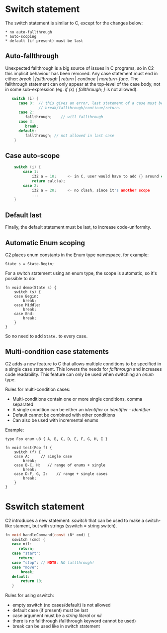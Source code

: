 
# Switch statement

The switch statement is similar to C, except for the changes below:

    * no auto-fallthrough
    * auto-scoping
    * default (if present) must be last

## Auto-fallthrough

Unexpected fallthrough is a big source of issues in C programs, so in C2
this implicit behaviour has been removed. Any case statement must end in
either: *break* | *fallthrough* | *return* | *continue* | *noreturn-func*.
The fallthrough statement can only appear at the top-level of the case body,
not in some sub-expression (eg. _if (x) { fallthrough; }_ is not allowed).

```c
   switch (i) {
      case 0:  // this gives an error, last statement of a case must be one of
               // break/fallthrough/continue/return.
      case 2:
         fallthrough;    // will fallthrough
      case 3:
         break;
      default:
         fallthrough; // not allowed in last case
    }
```

## Case auto-scope

```c
    switch (i) {
        case 1:
            i32 a = 10;     <- in C, user would have to add {} around case body.
            return calc(a);
        case 2:
            i32 a = 20;     <- no clash, since it's another scope
            ...
    }
```

## Default last

Finally, the default statement must be last, to increase code-uniformity.

## Automatic Enum scoping

C2 places enum constants in the Enum type namespace, for example:

```
State s = State.Begin;
```

For a switch statement using an enum type, the scope is automatic, so it's possible
to do:

```
fn void demo(State s) {
    switch (s) {
    case Begin:
        break;
    case Middle:
        break;
    case End:
        break;
    }
}
```

So no need to add `State.` to every case.


## Multi-condition case statements

C2 adds a new feature to C that allows multiple conditions to be specified in a single case statement. This lowers
the needs for *fallthrough* and increases code readability. This feature can only be used when switching an *enum* type.

Rules for multi-condition cases:

* Multi-conditions contain one or more single conditions, comma separated
* A single condition can be either an *identifier* or *identifier* - *identifier*
* Default cannot be combined with other conditions
* Can also be used with incremental enums

Example:

```
type Foo enum u8 { A, B, C, D, E, F, G, H, I }

fn void test(Foo f) {
    switch (f) {
    case A:     // single case
        break;
    case B-C, H:   // range of enums + single
        break;
    case D-F, G, I:    // range + single cases
        break;
    }
}

```

# Sswitch statement

C2 introduces a new statement: *sswitch* that can be used to
make a switch-like stament, but with strings (sswitch = string switch).


```c
fn void handleCommand(const i8* cmd) {
   sswitch (cmd) {
   case nil:
      return;
   case "start":
      return;
   case "stop": // NOTE: NO fallthrough!
   case "move":
       break;
   default:
       return 10;
   }
```

Rules for using sswitch:

* empty sswitch (no cases/default) is not allowed
* default case (if present) must be last
* case argument must be a *string literal* or *nil*
* there is no fallthrough (fallthrough keyword cannot be used)
* break can be used like in switch statement


